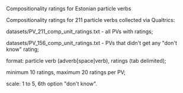 Compositionality ratings for Estonian particle verbs

Compositionality ratings for 211 particle verbs collected via Qualtrics: 

datasets/PV_211_comp_unit_ratings.txt - all PVs with ratings; 

datasets/PV_156_comp_unit_ratings.txt - PVs that didn't get any "don't know" rating; 


format: particle verb (adverb[space]verb), ratings (tab delimited);

minimum 10 ratings, maximum 20 ratings per PV;

scale: 1 to 5, 6th option "don't know".
